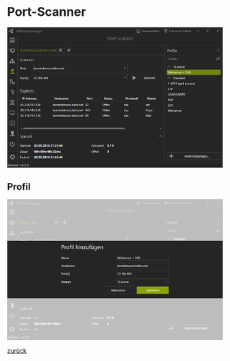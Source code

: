 # Port-Scanner

![Port-Scanner](../../_images/PortScanner.de-DE.png)

## Profil

![Port-Scanner Profile](../../_images/PortScanner_Profile.de-DE.png)

[zurück](../README.md)